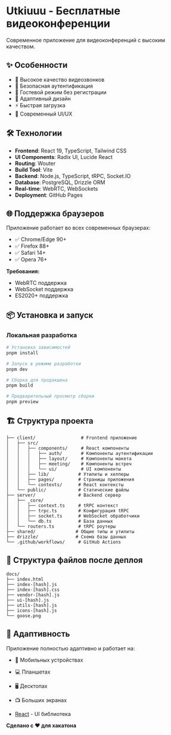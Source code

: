# Utkiuuu - Бесплатные видеоконференции

Современное приложение для видеоконференций с высоким качеством.

## ✨ Особенности

- 🎥 Высокое качество видеозвонков
- 🔐 Безопасная аутентификация
- 👤 Гостевой режим без регистрации
- 📱 Адаптивный дизайн
- ⚡ Быстрая загрузка
- 🎨 Современный UI/UX

## 🛠 Технологии

- **Frontend**: React 19, TypeScript, Tailwind CSS
- **UI Components**: Radix UI, Lucide React
- **Routing**: Wouter
- **Build Tool**: Vite
- **Backend**: Node.js, TypeScript, tRPC, Socket.IO
- **Database**: PostgreSQL, Drizzle ORM
- **Real-time**: WebRTC, WebSockets
- **Deployment**: GitHub Pages

## 🌐 Поддержка браузеров

Приложение работает во всех современных браузерах:

- ✅ Chrome/Edge 90+
- ✅ Firefox 88+
- ✅ Safari 14+
- ✅ Opera 76+

**Требования:**
- WebRTC поддержка
- WebSocket поддержка
- ES2020+ поддержка

## 📦 Установка и запуск

### Локальная разработка

```bash
# Установка зависимостей
pnpm install

# Запуск в режиме разработки
pnpm dev

# Сборка для продакшена
pnpm build

# Предварительный просмотр сборки
pnpm preview
```




## 🏗 Структура проекта

```
├── client/                 # Frontend приложение
│   ├── src/
│   │   ├── components/     # React компоненты
│   │   │   ├── auth/       # Компоненты аутентификации
│   │   │   ├── layout/     # Компоненты макета
│   │   │   ├── meeting/    # Компоненты встреч
│   │   │   └── ui/         # UI компоненты
│   │   ├── lib/           # Утилиты и хелперы
│   │   ├── pages/         # Страницы приложения
│   │   └── contexts/      # React контексты
│   └── public/            # Статические файлы
├── server/                # Backend сервер
│   ├── _core/
│   │   ├── context.ts     # tRPC контекст
│   │   ├── trpc.ts        # Конфигурация tRPC
│   │   ├── socket.ts      # WebSocket обработчики
│   │   └── db.ts          # База данных
│   └── routers.ts         # tRPC роутеры
├── shared/               # Общие типы и утилиты
├── drizzle/              # Схема базы данных
└── .github/workflows/     # GitHub Actions
```

## 📁 Структура файлов после деплоя

```
docs/
├── index.html
├── index-[hash].js
├── index-[hash].css
├── vendor-[hash].js
├── ui-[hash].js
├── utils-[hash].js
├── icons-[hash].js
└── goose.png
```



## 📱 Адаптивность

Приложение полностью адаптивно и работает на:

- 📱 Мобильных устройствах
- 💻 Планшетах
- 🖥 Десктопах
- 📺 Больших экранах











- [React](https://reactjs.org/) - UI библиотека

**Сделано с ❤️ для хакатона**
